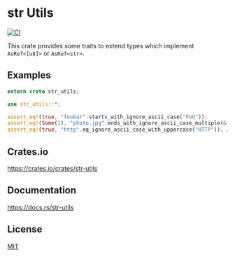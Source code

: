 str Utils
====================

[![CI](https://github.com/magiclen/str-utils/actions/workflows/ci.yml/badge.svg)](https://github.com/magiclen/str-utils/actions/workflows/ci.yml)

This crate provides some traits to extend types which implement `AsRef<[u8]>` or `AsRef<str>`.

## Examples

```rust
extern crate str_utils;

use str_utils::*;

assert_eq!(true, "foobar".starts_with_ignore_ascii_case("FoO"));
assert_eq!(Some(1), "photo.jpg".ends_with_ignore_ascii_case_multiple(&[".png", ".jpg", ".gif"]));
assert_eq!(true, "http".eq_ignore_ascii_case_with_uppercase("HTTP")); // faster than `eq_ignore_ascii_case`
```

## Crates.io

https://crates.io/crates/str-utils

## Documentation

https://docs.rs/str-utils

## License

[MIT](LICENSE)